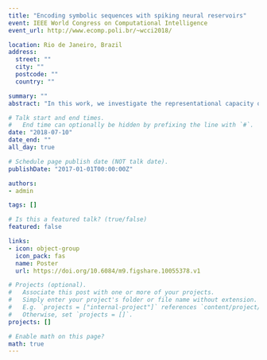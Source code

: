 ```yaml
---
title: "Encoding symbolic sequences with spiking neural reservoirs"
event: IEEE World Congress on Computational Intelligence
event_url: http://www.ecomp.poli.br/~wcci2018/

location: Rio de Janeiro, Brazil
address:
  street: ""
  city: ""
  postcode: ""
  country: ""

summary: ""
abstract: "In this work, we investigate the representational capacity of spiking networks engaged in an identity mapping task. We compare two schemes for encoding symbolic input, one in which input is injected as a direct current and one where input is delivered as a spatio-temporal spike pattern. We also compare performance using either membrane potentials or filtered spike trains as state variable. Furthermore, we investigate how the circuit behavior depends on the balance between excitation and inhibition, and the degree of synchrony and regularity in its internal dynamics. Finally, we compare different linear methods of decoding population activity onto desired target labels. Overall, our results suggest that even this simple mapping task is strongly influenced by design choices on input encoding, state-variables, circuit characteristics and decoding methods, and these factors can interact in complex ways."

# Talk start and end times.
#   End time can optionally be hidden by prefixing the line with `#`.
date: "2018-07-10"
date_end: ""
all_day: true

# Schedule page publish date (NOT talk date).
publishDate: "2017-01-01T00:00:00Z"

authors: 
- admin

tags: []

# Is this a featured talk? (true/false)
featured: false

links:
- icon: object-group
  icon_pack: fas
  name: Poster
  url: https://doi.org/10.6084/m9.figshare.10055378.v1

# Projects (optional).
#   Associate this post with one or more of your projects.
#   Simply enter your project's folder or file name without extension.
#   E.g. `projects = ["internal-project"]` references `content/project/deep-learning/index.md`.
#   Otherwise, set `projects = []`.
projects: []

# Enable math on this page?
math: true
---
```


